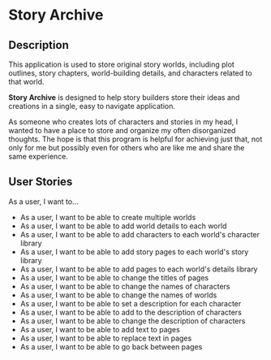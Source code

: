 # Story Archive

## Description

This application is used to store original story worlds, including plot outlines, story chapters, world-building details, and characters related to that world.

**Story Archive** is designed to help story builders store their ideas and creations in a single, easy to navigate application.

As someone who creates lots of characters and stories in my head, I wanted to have a place to store and organize my often disorganized thoughts. The hope is that this program is helpful for achieving just that, not only for me but possibly even for others who are like me and share the same experience.

## User Stories

As a user, I want to...

- As a user, I want to be able to create multiple worlds
- As a user, I want to be able to add world details to each world
- As a user, I want to be able to add characters to each world's character library
- As a user, I want to be able to add story pages to each world's story library
- As a user, I want to be able to add pages to each world's details library
- As a user, I want to be able to change the titles of pages
- As a user, I want to be able to change the names of characters
- As a user, I want to be able to change the names of worlds
- As a user, I want to be able to set a description for each character
- As a user, I want to be able to add to the description of characters
- As a user, I want to be able to change the description of characters
- As a user, I want to be able to add text to pages
- As a user, I want to be able to replace text in pages
- As a user, I want to be able to go back between pages